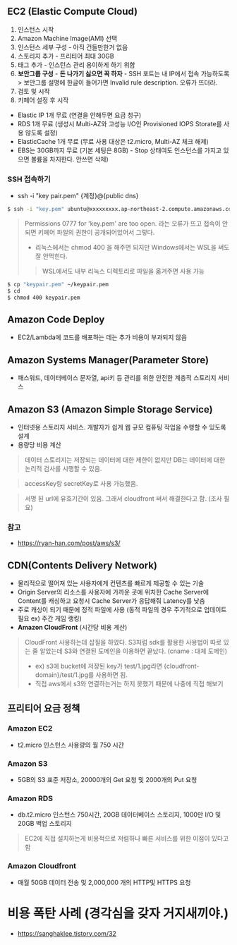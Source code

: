 ## EC2 (Elastic Compute Cloud)
  1. 인스턴스 시작
  2. Amazon Machine Image(AMI) 선택
  3. 인스턴스 세부 구성
    - 아직 건들만한거 없음
  4. 스토리지 추가
    - 프리티어 최대 30GB
  5. 태그 추가
    - 인스턴스 관리 용이하게 하기 위함
  6. **보안그룹 구성**
    - **돈 나가기 싫으면 꼭 하자**
    - SSH 포트는 내 IP에서 접속 가능하도록
    > 보안그룹 설명에 한글이 들어가면 Invalid rule description. 오류가 뜨더라.
  7. 검토 및 시작
  8. 키페어 설정 후 시작
  
  
- Elastic IP 1개 무료 (연결을 안해두면 요금 청구)
- RDS 1개 무료 (생성시 Multi-AZ와 고성능 I/O인 Provisioned IOPS Storate를 사용 않도록 설정)
- ElasticCache 1개 무료 (무료 사용 대상은 t2.micro, Multi-AZ 체크 해제)
- EBS는 30GB까지 무료 (기본 세팅은 8GB) - Stop 상태여도 인스턴스를 가지고 있으면 볼륨을 차지한다. 안쓰면 삭제)

### SSH 접속하기
  - ssh -i "key pair.pem" {계정}@{public dns}
  ```bash
  $ ssh -i "key.pem" ubuntu@xxxxxxxxx.ap-northeast-2.compute.amazonaws.com
  ```
  > Permissions 0777 for 'key.pem' are too open. 라는 오류가 뜨고 접속이 안되면 키페어 파일의 권한이 공개되어있어서 그렇다.
  > - 리눅스에서는 chmod 400 을 해주면 되지만 Windows에서는 WSL을 써도 잘 안먹힌다. 
  > > WSL에서도 내부 리눅스 디렉토리로 파일을 옮겨주면 사용 가능
  ```bash
  $ cp "keypair.pem" ~/keypair.pem
  $ cd
  $ chmod 400 keypair.pem
  ```

## Amazon Code Deploy
- EC2/Lambda에 코드를 배포하는 데는 추가 비용이 부과되지 않음
  
## Amazon Systems Manager(Parameter Store)
- 패스워드, 데이터베이스 문자열, api키 등 관리를 위한 안전한 계층적 스토리지 서비스


## Amazon S3 (Amazon Simple Storage Service)
- 인터넷용 스토리지 서비스. 개발자가 쉽게 웹 규모 컴퓨팅 작업을 수행할 수 있도록 설계
- 용량당 비용 계산
> 데이터 스토리지는 저장되는 데이터에 대한 제한이 없지만 DB는 데이터에 대한 논리적 검사를 시행할 수 있음.

> accessKey랑 secretKey로 사용 가능했음.

> 서명 된 url에 유효기간이 있음. 그래서 cloudfront 써서 해결한다고 함. (조사 필요)

### 참고 
- https://ryan-han.com/post/aws/s3/

## CDN(Contents Delivery Network)
- 물리적으로 떨어져 있는 사용자에게 컨텐츠를 빠르게 제공할 수 있는 기술
- Origin Server의 리소스를 사용자에 가까운 곳에 위치한 Cache Server에 Content를 캐싱하고 요청시 Cache Server가 응답해줘 Latency를 낮춤
- 주로 캐싱이 되기 때문에 정적 파일에 사용 (동적 파일의 경우 주기적으로 업데이트 필요 ex) 주간 게임 랭킹)
- **Amazon CloudFront** (시간당 비용 계산)

> CloudFront 사용하는데 삽질을 하였다. S3처럼 sdk를 활용한 사용법이 따로 있는 줄 알았는데 S3와 연결된 도메인을 이용하면 끝났다. (cname : 대체 도메인)
> - ex) s3에 bucket에 저장된 key가 test/1.jpg라면 {cloudfront-domain}/test/1.jpg를 사용하면 됨.
> - 직접 aws에서 s3와 연결하는거는 하지 못했기 때문에 나중에 직접 해보기


## 프리티어 요금 정책
### Amazon EC2
- t2.micro 인스턴스 사용량의 월 750 시간
### Amazon S3
- 5GB의 S3 표준 저장소, 20000개의 Get 요청 및 2000개의 Put 요청
### Amazon RDS 
- db.t2.micro 인스턴스 750시간, 20GB 데이터베이스 스토리지, 1000만 I/O 및 20GB 백업 스토리지 
> EC2에 직접 설치하는게 비용적으로 저렴하나 빠른 서비스를 위한 이점이 있다고 함
### Amazon Cloudfront
- 매월 50GB 데이터 전송 및 2,000,000 개의 HTTP및 HTTPS 요청


# 비용 폭탄 사례 (경각심을 갖자 거지새끼야.)
- https://sanghaklee.tistory.com/32
